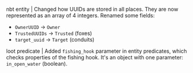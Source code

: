nbt entity | Changed how UUIDs are stored in all places. They are now represented as an array of 4 integers. Renamed some fields:
* `OwnerUUID` -> `Owner`
* `TrustedUUIDs` -> `Trusted` (foxes)
* `target_uuid` -> `Target` (conduits)

loot predicate | Added `fishing_hook` parameter in entity predicates, which checks properties of the fishing hook. It's an object with one parameter: `in_open_water` (boolean).

